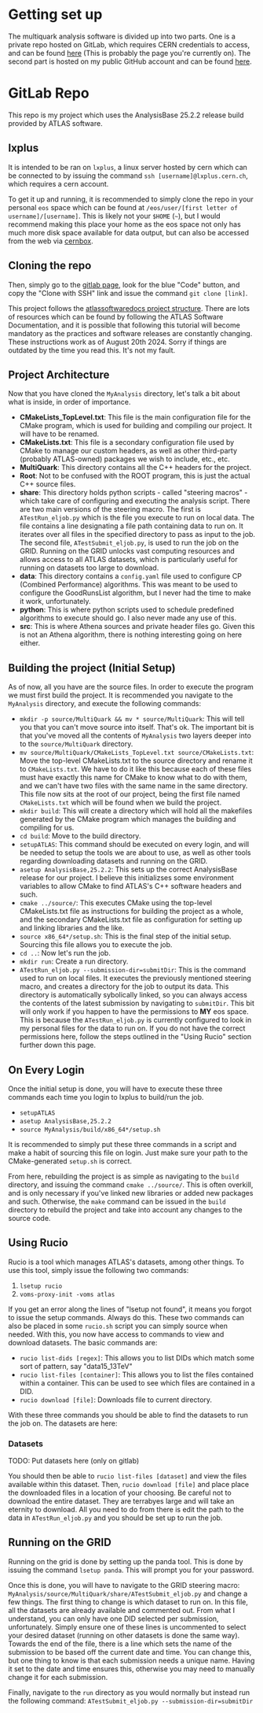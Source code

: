 # Getting set up

The multiquark analysis software is divided up into two parts. One is a private 
repo hosted on GitLab, which requires CERN credentials to access,
and can be found [here](https://gitlab.cern.ch/slavoie/MyAnalysis) (This is probably the page you're currently on). The second
part is hosted on my public GitHub account and can be found
[here](https://github.com/simlav000/Multiquark).

# GitLab Repo
This repo is my project which uses the AnalysisBase 25.2.2 release build 
provided by ATLAS software. 

## lxplus
It is intended to be ran on `lxplus`, a linux server hosted by cern
which can be connected to by issuing the command `ssh [username]@lxplus.cern.ch`,
which requires a cern account.


To get it up and running, it is recommended to simply clone the repo in your personal 
`eos` space which can be found at `/eos/user/[first letter of username]/[username]`.
This is likely not your `$HOME` (`~`), but I would recommend making this 
place your home as the eos space not only has much more disk space available 
for data output, but can also be accessed from the web via [cernbox](https://cernbox.cern.ch/).

## Cloning the repo
Then, simply go to the [gitlab page](https://gitlab.cern.ch/slavoie/MyAnalysis),
look for the blue "Code" button, and copy the "Clone with SSH" link and issue 
the command `git clone [link]`.

This project follows the [atlassoftwaredocs project structure](https://atlassoftwaredocs.web.cern.ch/analysis-software/AnalysisSWTutorial/).
There are lots of resources which can be found by following the ATLAS Software Documentation,
and it is possible that following this tutorial will become mandatory as the practices and 
software releases are constantly changing. These instructions work as of August 20th 2024.
Sorry if things are outdated by the time you read this. It's not my fault.

## Project Architecture
Now that you have cloned the `MyAnalysis` directory, let's talk a bit about what is inside, in order of importance.
- **CMakeLists_TopLevel.txt**: This file is the main configuration file for the CMake program, which is used for 
                               building and compiling our project. It will have to be renamed.
- **CMakeLists.txt**: This file is a secondary configuration file used by CMake to manage our custom headers,
                      as well as other third-party (probably ATLAS-owned) packages we wish to include, etc., etc.
- **MultiQuark**: This directory contains all the C++ headers for the project. 
- **Root**: Not to be confused with the ROOT program, this is just the actual C++ source files.
- **share**: This directory holds python scripts - called "steering macros" - which take care of configuring and 
               executing the analysis script. There are two main versions of the steering macro. The first is 
               `ATestRun_eljob.py` which is the file you execute to run on local data. The file contains a line 
               designating a file path containing data to run on. It iterates over all files in the specified 
               directory to pass as input to the job. The second file, `ATestSubmit_eljob.py`, is used to run 
               the job on the GRID. Running on the GRID unlocks vast computing resources and allows access to 
               all ATLAS datasets, which is particularly useful for running on datasets too large to download.
- **data**: This directory contains a `config.yaml` file used to configure CP (Combined Performance) algorithms. 
              This was meant to be used to configure the GoodRunsList algorithm, but I never had the time to make 
              it work, unfortunately. 
- **python**: This is where python scripts used to schedule predefined algorithms to execute should go. I also 
                never made any use of this.
- **src**: This is where Athena sources and private header files go. Given this is not an Athena algorithm, 
             there is nothing interesting going on here either.

## Building the project (Initial Setup)
As of now, all you have are the source files. In order to execute the program we must first 
build the project. It is recommended you navigate to the `MyAnalysis` directory, and execute the following commands:
- `mkdir -p source/MultiQuark && mv * source/MultiQuark`: This will tell you that you can't move source into itself. That's ok.
       The important bit is that you've moved all the contents of `MyAnalysis` two layers deeper into to the `source/MultiQuark` 
       directory.
- `mv source/MultiQuark/CMakeLists_TopLevel.txt source/CMakeLists.txt`: Move the top-level CMakeLists.txt to the 
                                                  source directory and rename it to `CMakeLists.txt`. We have to do it like this
                                                  because each of these files must have exactly this name for CMake 
                                                  to know what to do with them, and we can't have two files with the 
                                                  same name in the same directory. This file now sits at the root of 
                                                  our project, being the first file named `CMakeLists.txt` which 
                                                  will be found when we build the project.
- `mkdir build`: This will create a directory which will hold all the makefiles generated by the CMake program 
                 which manages the building and compiling for us.
- `cd build`: Move to the build directory.
- `setupATLAS`: This command should be executed on every login, and will be needed to setup the tools we are 
                about to use, as well as other tools regarding downloading datasets and running on the GRID.
- `asetup AnalysisBase,25.2.2`: This sets up the correct AnalysisBase release for our project. I believe this
                                initializses some environment variables to allow CMake to find ATLAS's C++ 
                                software headers and such.
- `cmake ../source/`: This executes CMake using the top-level CMakeLists.txt file as instructions for building the 
                      project as a whole, and the secondary CMakeLists.txt file as configuration for setting up and 
                      linking libraries and the like.
- `source x86_64*/setup.sh`: This is the final step of the initial setup. Sourcing this file allows you to execute the job.
- `cd ..`: Now let's run the job.
- `mkdir run`: Create a run directory.
- `ATestRun_eljob.py --submission-dir=submitDir`: This is the command used to run on local files. It executes the previously 
                                                  mentioned steering macro, and creates a directory for the job to output its 
                                                  data. This directory is automatically sybolically linked, so you can always 
                                                  access the contents of the latest submission by navigating to `submitDir`. 
                                                  This bit will only work if you happen to have the permissions to **MY** eos 
                                                  space. This is because the `ATestRun_eljob.py` is currently configured to 
                                                  look in my personal files for the data to run on. If you do not have
                                                  the correct permissions here, follow the steps outlined in the "Using Rucio" 
                                                  section further down this page.

## On Every Login
Once the initial setup is done, you will have to execute these three commands each time you login to lxplus to build/run the job.
- `setupATLAS`
- `asetup AnalysisBase,25.2.2`
- `source MyAnalysis/build/x86_64*/setup.sh`

It is recommended to simply put these three commands in a script and make a habit of sourcing this file 
on login. Just make sure your path to the CMake-generated `setup.sh` is correct.

From here, rebuilding the project is as simple as navigating to the `build` directory, and issuing the command `cmake ../source/`.
This is often overkill, and is only necessary if you've linked new libraries or added new packages and such. Otherwise, the `make` 
command can be issued in the `build` directory to rebuild the project and take into account any changes to the source code.

## Using Rucio
Rucio is a tool which manages ATLAS's datasets, among other things. To use this tool, simply issue the following two commands:
1. `lsetup rucio`
2. `voms-proxy-init -voms atlas`

If you get an error along the lines of "lsetup not found", it means 
you forgot to issue the setup commands. Always do this. These two 
commands can also be placed in some `rucio.sh` script you can simply 
source when needed. With this, you now have access to commands to 
view and download datasets. The basic commands are:
- `rucio list-dids [regex]`: This allows you to list DIDs which match 
                             some sort of pattern, say "data15_13TeV"
- `rucio list-files [container]`: This allows you to list the files 
                                  contained within a container. This 
                                  can be used to see which files are 
                                  contained in a DID.
- `rucio download [file]`: Downloads file to current directory.

With these three commands you should be able to find the datasets 
to run the job on. The datasets are here:

### Datasets
TODO: Put datasets here (only on gitlab)

You should then be able to `rucio list-files [dataset]` and view the 
files available within this dataset. Then, `rucio download [file]` 
and place place the downloaded files in a location of your choosing.
Be careful not to download the entire dataset. They are terrabyes large
and will take an eternity to download. All you need to do from there 
is edit the path to the data in `ATestRun_eljob.py` and you should 
be set up to run the job.


## Running on the GRID
Running on the grid is done by setting up the panda tool. This is done 
by issuing the command `lsetup panda`. This will prompt you for your 
password. 

Once this is done, you will have to navigate to the GRID 
steering macro: 
`MyAnalysis/source/MultiQuark/share/ATestSubmit_eljob.py` and change 
a few things. The first thing to change is which dataset to run on. In
this file, all the datasets are already available and commented out. From
what I understand, you can only have one DID selected per submission,
unfortunately. Simply ensure one of these lines is uncommented to select
your desired dataset (running on other datasets is done the same way).
Towards the end of the file, there is a line which sets the name of the
submission to be based off the current date and time.  You can change
this, but one thing to know is that each submission needs a unique name.
Having it set to the date and time ensures this, otherwise you may need to
manually change it for each submission.

Finally, navigate to the `run` directory as you would normally but instead 
run the following command: ```ATestSubmit_eljob.py --submission-dir=submitDir```
